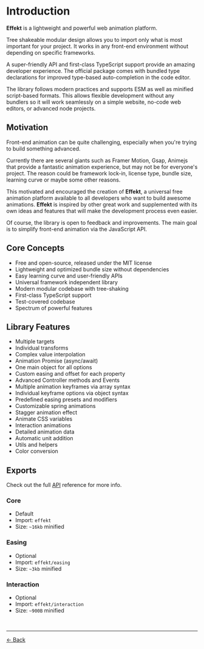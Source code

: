 # Introduction

**Effekt** is a lightweight and powerful web animation platform.

Tree shakeable modular design allows you to import only what is most important for your project. It works in any front-end environment without depending on specific frameworks.

A super-friendly API and first-class TypeScript support provide an amazing developer experience. The official package comes with bundled type declarations for improved type-based auto-completion in the code editor.

The library follows modern practices and supports ESM as well as minified script-based formats. This allows flexible development without any bundlers so it will work seamlessly on a simple website, no-code web editors, or advanced node projects.

## Motivation

Front-end animation can be quite challenging, especially when you're trying to build something advanced.

Currently there are several giants such as Framer Motion, Gsap, Animejs that provide a fantastic animation experience, but may not be for everyone's project. The reason could be framework lock-in, license type, bundle size, learning curve or maybe some other reasons.

This motivated and encouraged the creation of **Effekt**, a universal free animation platform available to all developers who want to build awesome animations. **Effekt** is inspired by other great work and supplemented with its own ideas and features that will make the development process even easier.

Of course, the library is open to feedback and improvements. The main goal is to simplify front-end animation via the JavaScript API.

## Core Concepts

- Free and open-source, released under the MIT license
- Lightweight and optimized bundle size without dependencies
- Easy learning curve and user-friendly APIs
- Universal framework independent library
- Modern modular codebase with tree-shaking
- First-class TypeScript support
- Test-covered codebase
- Spectrum of powerful features

## Library Features

- Multiple targets
- Individual transforms
- Complex value interpolation
- Animation Promise (async/await)
- One main object for all options
- Custom easing and offset for each property
- Advanced Controller methods and Events
- Multiple animation keyframes via array syntax
- Individual keyframe options via object syntax
- Predefined easing presets and modifiers
- Customizable spring animations
- Stagger animation effect
- Animate CSS variables
- Interaction animations
- Detailed animation data
- Automatic unit addition
- Utils and helpers
- Color conversion

## Exports

Check out the full [API](./api.md) reference for more info.

### Core

- Default
- Import: `effekt`
- Size: `~16kb` minified

### Easing

- Optional
- Import: `effekt/easing`
- Size: `~3kb` minified

### Interaction

- Optional
- Import: `effekt/interaction`
- Size: `~900B` minified

<br>

---

[← Back](./README.md)
